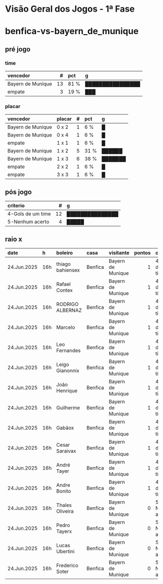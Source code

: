 # Visão Geral dos Jogos - 1ª Fase

# benfica-vs-bayern_de_munique

## pré jogo

### time

| vencedor          |   # | pct   | g                |
|:------------------|----:|:------|:-----------------|
| Bayern de Munique |  13 | 81 %  | ████████████████ |
| empate            |   3 | 19 %  | ███              |

### placar

| vencedor          | placar   |   # | pct   | g       |
|:------------------|:---------|----:|:------|:--------|
| Bayern de Munique | 0 x 2    |   1 | 6 %   | █       |
| Bayern de Munique | 0 x 4    |   1 | 6 %   | █       |
| empate            | 1 x 1    |   1 | 6 %   | █       |
| Bayern de Munique | 1 x 2    |   5 | 31 %  | ██████  |
| Bayern de Munique | 1 x 3    |   6 | 38 %  | ███████ |
| empate            | 2 x 2    |   1 | 6 %   | █       |
| empate            | 3 x 3    |   1 | 6 %   | █       |

## pós jogo

| criterio          |   # | g               |
|:------------------|----:|:----------------|
| 4-Gols de um time |  12 | ███████████████ |
| 5-Nenhum acerto   |   4 | █████           |

## raio x

| date        | h   | boleiro          | casa    | visitante         |   pontos | criteiro          | bol_placar   | bol_time          | real_placar   | real_time   |
|:------------|:----|:-----------------|:--------|:------------------|---------:|:------------------|:-------------|:------------------|:--------------|:------------|
| 24.Jun.2025 | 16h | thiago bahiensex | Benfica | Bayern de Munique |        1 | 4-Gols de um time | 1 x 3        | Bayern de Munique | 1 x 0         | Benfica     |
| 24.Jun.2025 | 16h | Rafael Contex    | Benfica | Bayern de Munique |        1 | 4-Gols de um time | 1 x 3        | Bayern de Munique | 1 x 0         | Benfica     |
| 24.Jun.2025 | 16h | RODRIGO ALBERNAZ | Benfica | Bayern de Munique |        1 | 4-Gols de um time | 1 x 2        | Bayern de Munique | 1 x 0         | Benfica     |
| 24.Jun.2025 | 16h | Marcelo          | Benfica | Bayern de Munique |        1 | 4-Gols de um time | 1 x 3        | Bayern de Munique | 1 x 0         | Benfica     |
| 24.Jun.2025 | 16h | Leo Fernandes    | Benfica | Bayern de Munique |        1 | 4-Gols de um time | 1 x 2        | Bayern de Munique | 1 x 0         | Benfica     |
| 24.Jun.2025 | 16h | Leigo Gianonnix  | Benfica | Bayern de Munique |        1 | 4-Gols de um time | 1 x 2        | Bayern de Munique | 1 x 0         | Benfica     |
| 24.Jun.2025 | 16h | João Henrique    | Benfica | Bayern de Munique |        1 | 4-Gols de um time | 1 x 2        | Bayern de Munique | 1 x 0         | Benfica     |
| 24.Jun.2025 | 16h | Guilherme        | Benfica | Bayern de Munique |        1 | 4-Gols de um time | 1 x 3        | Bayern de Munique | 1 x 0         | Benfica     |
| 24.Jun.2025 | 16h | Gabãox           | Benfica | Bayern de Munique |        1 | 4-Gols de um time | 1 x 1        | empate            | 1 x 0         | Benfica     |
| 24.Jun.2025 | 16h | Cesar Saraivax   | Benfica | Bayern de Munique |        1 | 4-Gols de um time | 1 x 2        | Bayern de Munique | 1 x 0         | Benfica     |
| 24.Jun.2025 | 16h | André Tayer      | Benfica | Bayern de Munique |        1 | 4-Gols de um time | 1 x 3        | Bayern de Munique | 1 x 0         | Benfica     |
| 24.Jun.2025 | 16h | Andre Bonito     | Benfica | Bayern de Munique |        1 | 4-Gols de um time | 1 x 3        | Bayern de Munique | 1 x 0         | Benfica     |
| 24.Jun.2025 | 16h | Thales Oliveira  | Benfica | Bayern de Munique |        0 | 5-Nenhum acerto   | 0 x 2        | Bayern de Munique | 1 x 0         | Benfica     |
| 24.Jun.2025 | 16h | Pedro Tayerx     | Benfica | Bayern de Munique |        0 | 5-Nenhum acerto   | 3 x 3        | empate            | 1 x 0         | Benfica     |
| 24.Jun.2025 | 16h | Lucas Ubertini   | Benfica | Bayern de Munique |        0 | 5-Nenhum acerto   | 0 x 4        | Bayern de Munique | 1 x 0         | Benfica     |
| 24.Jun.2025 | 16h | Frederico Soter  | Benfica | Bayern de Munique |        0 | 5-Nenhum acerto   | 2 x 2        | empate            | 1 x 0         | Benfica     |